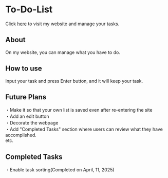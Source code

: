 # To-Do-List
Click [here](https://appleple47.github.io/To-Do-List/) to visit my website and manage your tasks.

## About
On my website, you can manage what you have to do.

## How to use 
Input your task and press Enter button, and it will keep your task. 

## Future Plans
・Make it so that your own list is saved even after re-entering the site\
・Add an edit button\
・Decorate the webpage\
・Add "Completed Tasks" section where users can review what they have accomplished.\
  etc.

## Completed Tasks
・Enable task sorting(Completed on April, 11, 2025)